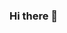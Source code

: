 ### Hi there 👋

<!--
**Ayedi001/Ayedi001** is a ✨ _special_ ✨ repository because its `README.md` (this file) appears on your GitHub profile.

Here are some ideas to get you started:

- 🔭 I’m currently working on being a Full Stack Web-Developer
- 👀 I’m interested in web dev and Data science
- 🌱 I’m currently learning MERN Stack
- 📫 How to reach me: 
  you can mail me here :  Marwenayedi70@gmail.com
  or pm me : https://www.facebook.com/AsouS009/
- ⚡ Fun fact: i still work for my self xD
-->
